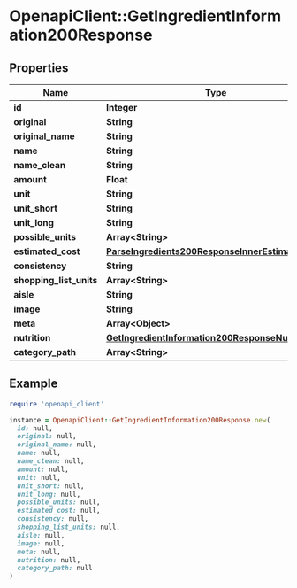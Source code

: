 # OpenapiClient::GetIngredientInformation200Response

## Properties

| Name | Type | Description | Notes |
| ---- | ---- | ----------- | ----- |
| **id** | **Integer** |  |  |
| **original** | **String** |  |  |
| **original_name** | **String** |  |  |
| **name** | **String** |  |  |
| **name_clean** | **String** |  |  |
| **amount** | **Float** |  |  |
| **unit** | **String** |  |  |
| **unit_short** | **String** |  |  |
| **unit_long** | **String** |  |  |
| **possible_units** | **Array&lt;String&gt;** |  |  |
| **estimated_cost** | [**ParseIngredients200ResponseInnerEstimatedCost**](ParseIngredients200ResponseInnerEstimatedCost.md) |  |  |
| **consistency** | **String** |  |  |
| **shopping_list_units** | **Array&lt;String&gt;** |  |  |
| **aisle** | **String** |  |  |
| **image** | **String** |  |  |
| **meta** | **Array&lt;Object&gt;** |  |  |
| **nutrition** | [**GetIngredientInformation200ResponseNutrition**](GetIngredientInformation200ResponseNutrition.md) |  |  |
| **category_path** | **Array&lt;String&gt;** |  |  |

## Example

```ruby
require 'openapi_client'

instance = OpenapiClient::GetIngredientInformation200Response.new(
  id: null,
  original: null,
  original_name: null,
  name: null,
  name_clean: null,
  amount: null,
  unit: null,
  unit_short: null,
  unit_long: null,
  possible_units: null,
  estimated_cost: null,
  consistency: null,
  shopping_list_units: null,
  aisle: null,
  image: null,
  meta: null,
  nutrition: null,
  category_path: null
)
```


